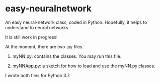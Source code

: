 # easy-neuralnetwork
An easy neural-network class, coded in Python. Hopefully, it helps to understand to neural networks.

It is still work in progress! 

At the moment, there are two .py files. 

1) myNN.py: contains the classes. You may run this file.

2) myNNApp.py: a sketch for how to load and use the myNN.py classes.

I wrote both files for Python 3.7.

